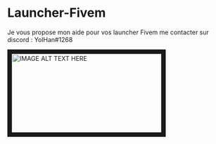 # Launcher-Fivem
Je vous propose mon aide pour vos launcher Fivem
me contacter sur discord : YolHan#1268

<a href="https://www.youtube.com/watch?v=OKXWPAgnYaE&feature=player_embedded&v=YOUTUBE_VIDEO_ID_HERE
" target="_blank"><img src="https://i9.ytimg.com/vi_webp/OKXWPAgnYaE/mqdefault.webp?sqp=CJSxsPsF&rs=AOn4CLDlgOQpdAemwvV4w8ECJdjBKFfzjg" 
alt="IMAGE ALT TEXT HERE" width="340" height="180" border="10" /></a>
